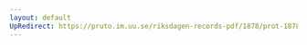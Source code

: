 ```yaml
---
layout: default
UpRedirect: https://pruto.im.uu.se/riksdagen-records-pdf/1878/prot-1878--ak--061/prot-1878--ak--061_059.pdf
---
```

